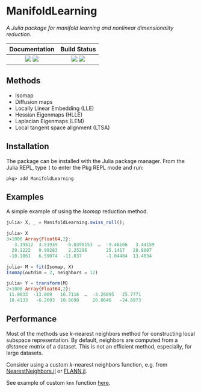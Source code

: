 # ManifoldLearning

*A Julia package for manifold learning and nonlinear dimensionality reduction.*

| **Documentation**                                                            | **Build Status**                                                  |
|:----------------------------------------------------------------------------:|:-----------------------------------------------------------------:|
| [![][docs-stable-img]][docs-stable-url] [![][docs-dev-img]][docs-dev-url]    | [![][CI-img]][CI-url] [![][coveralls-img]][coveralls-url] |


## Methods

- Isomap
- Diffusion maps
- Locally Linear Embedding (LLE)
- Hessian Eigenmaps (HLLE)
- Laplacian Eigenmaps (LEM)
- Local tangent space alignment (LTSA)

## Installation

The package can be installed with the Julia package manager.
From the Julia REPL, type `]` to enter the Pkg REPL mode and run:

```
pkg> add ManifoldLearning
```

## Examples

A simple example of using the *Isomap* reduction method.

```julia
julia> X, _ = ManifoldLearning.swiss_roll();

julia> X
3×1000 Array{Float64,2}:
  -3.19512  3.51939   -0.0390153  …  -9.46166   3.44159
  29.1222   9.99283    2.25296       25.1417   28.8007
 -10.1861   6.59074  -11.037         -1.04484  13.4034

julia> M = fit(Isomap, X)
Isomap(outdim = 2, neighbors = 12)

julia> Y = transform(M)
2×1000 Array{Float64,2}:
 11.0033  -13.069   16.7116  …  -3.26095   25.7771
 18.4133   -6.2693  10.6698     20.0646   -24.8973
```

## Performance

Most of the methods use *k*-nearest neighbors method for constructing local subspace representation. By default, neighbors are computed from a *distance matrix* of a dataset. This is not an efficient method, especially, for large datasets.

Consider using a custom *k*-nearest neighbors function, e.g. from [NearestNeighbors.jl](https://github.com/KristofferC/NearestNeighbors.jl) or [FLANN.jl](https://github.com/wildart/FLANN.jl).

See example of custom `knn` function [here](misc/nearestneighbors.jl).

[docs-stable-img]: https://img.shields.io/badge/docs-stable-blue.svg
[docs-stable-url]: https://wildart.github.io/ManifoldLearning.jl/stable

[docs-dev-img]: https://img.shields.io/badge/docs-dev-blue.svg
[docs-dev-url]: https://wildart.github.io/ManifoldLearning.jl/dev

[CI-img]: https://github.com/wildart/ManifoldLearning.jl/actions/workflows/CI.yml/badge.svg
[CI-url]: https://github.com/wildart/ManifoldLearning.jl/actions/workflows/CI.yml

[coveralls-img]: https://coveralls.io/repos/github/wildart/ManifoldLearning.jl/badge.svg?branch=master
[coveralls-url]: https://coveralls.io/r/wildart/ManifoldLearning.jl?branch=master

